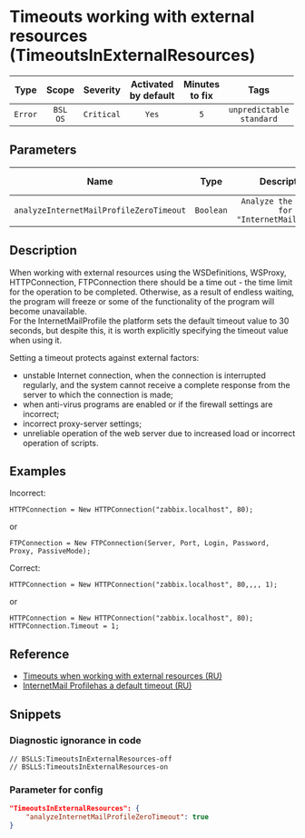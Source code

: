 # Timeouts working with external resources (TimeoutsInExternalResources)

|  Type   |        Scope        |  Severity  |    Activated<br>by default    |    Minutes<br>to fix    |                Tags                 |
|:-------:|:-------------------:|:----------:|:-----------------------------:|:-----------------------:|:-----------------------------------:|
| `Error` |    `BSL`<br>`OS`    | `Critical` |             `Yes`             |           `5`           |    `unpredictable`<br>`standard`    |

## Parameters


|                  Name                   |   Type    |                   Description                   | Default value |
|:---------------------------------------:|:---------:|:-----------------------------------------------:|:-------------:|
| `analyzeInternetMailProfileZeroTimeout` | `Boolean` | `Analyze the timeout for "InternetMailProfile"` |    `true`     |
<!-- Блоки выше заполняются автоматически, не трогать -->
## Description

When working with external resources using the WSDefinitions, WSProxy, HTTPConnection, FTPConnection there should be a time out - the time limit for the operation to be completed. Otherwise, as a result of endless waiting, the program will freeze or some of the functionality of the program will become unavailable.  
For the InternetMailProfile the platform sets the default timeout value to 30 seconds, but despite this, it is worth explicitly specifying the timeout value when using it.

Setting a timeout protects against external factors:

* unstable Internet connection, when the connection is interrupted regularly, and the system cannot receive a complete response from the server to which the connection is made;
* when anti-virus programs are enabled or if the firewall settings are incorrect;
* incorrect proxy-server settings;
* unreliable operation of the web server due to increased load or incorrect operation of scripts.

## Examples

Incorrect:

```bsl
HTTPConnection = New HTTPConnection("zabbix.localhost", 80);
```

or

```bsl
FTPConnection = New FTPConnection(Server, Port, Login, Password, Proxy, PassiveMode);
```

Correct:

```bsl
HTTPConnection = New HTTPConnection("zabbix.localhost", 80,,,, 1);
```

or

```bsl
HTTPConnection = New HTTPConnection("zabbix.localhost", 80);
HTTPConnection.Timeout = 1;
```

## Reference

* [Timeouts when working with external resources (RU)](https://its.1c.ru/db/v8std#content:748:hdoc)
* [InternetMail Profilehas a default timeout (RU)](https://its.1c.ru/db/metod8dev/content/2358/hdoc)

## Snippets

<!-- Блоки ниже заполняются автоматически, не трогать -->
### Diagnostic ignorance in code

```bsl
// BSLLS:TimeoutsInExternalResources-off
// BSLLS:TimeoutsInExternalResources-on
```

### Parameter for config

```json
"TimeoutsInExternalResources": {
    "analyzeInternetMailProfileZeroTimeout": true
}
```
